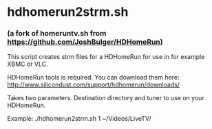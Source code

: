 # hdhomerun2strm.sh
### (a fork of homeruntv.sh from https://github.com/JoshBulger/HDHomeRun)

This script creates strm files for a HDHomeRun for use in for example XBMC or VLC.

HDHomeRun tools is required. You can download them here:
http://www.silicondust.com/support/hdhomerun/downloads/

Takes two parameters. Destination directory and tuner to use on your HDHomeRun.

Example:
./hdhomerun2strm.sh 1 ~/Videos/LiveTV/
